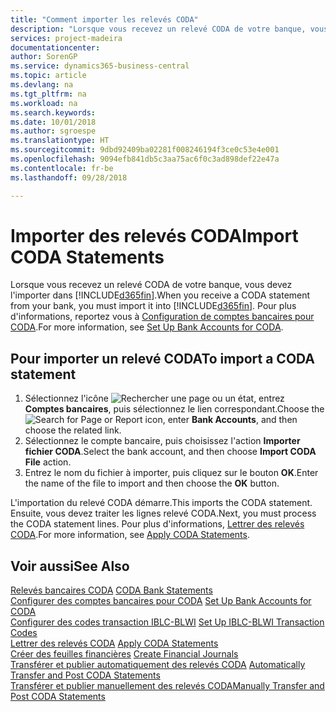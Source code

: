 ```yaml
---
title: "Comment importer les relevés CODA"
description: "Lorsque vous recevez un relevé CODA de votre banque, vous devez l'importer dans [!INCLUDE[d365fin](../../includes/d365fin_md.md)]."
services: project-madeira
documentationcenter: 
author: SorenGP
ms.service: dynamics365-business-central
ms.topic: article
ms.devlang: na
ms.tgt_pltfrm: na
ms.workload: na
ms.search.keywords: 
ms.date: 10/01/2018
ms.author: sgroespe
ms.translationtype: HT
ms.sourcegitcommit: 9dbd92409ba02281f008246194f3ce0c53e4e001
ms.openlocfilehash: 9094efb841db5c3aa75ac6f0c3ad898def22e47a
ms.contentlocale: fr-be
ms.lasthandoff: 09/28/2018

---
```

# <a name="import-coda-statements"></a><span data-ttu-id="7b2a5-103">Importer des relevés CODA</span><span class="sxs-lookup"><span data-stu-id="7b2a5-103">Import CODA Statements</span></span>
<span data-ttu-id="7b2a5-104">Lorsque vous recevez un relevé CODA de votre banque, vous devez l'importer dans [!INCLUDE[d365fin](../../includes/d365fin_md.md)].</span><span class="sxs-lookup"><span data-stu-id="7b2a5-104">When you receive a CODA statement from your bank, you must import it into [!INCLUDE[d365fin](../../includes/d365fin_md.md)].</span></span> <span data-ttu-id="7b2a5-105">Pour plus d'informations, reportez vous à [Configuration de comptes bancaires pour CODA](how-to-set-up-bank-accounts-for-coda.md).</span><span class="sxs-lookup"><span data-stu-id="7b2a5-105">For more information, see [Set Up Bank Accounts for CODA](how-to-set-up-bank-accounts-for-coda.md).</span></span>  

## <a name="to-import-a-coda-statement"></a><span data-ttu-id="7b2a5-106">Pour importer un relevé CODA</span><span class="sxs-lookup"><span data-stu-id="7b2a5-106">To import a CODA statement</span></span>  

1.  <span data-ttu-id="7b2a5-107">Sélectionnez l'icône ![Rechercher une page ou un état](../../media/ui-search/search_small.png "icône Rechercher une page ou un état"), entrez **Comptes bancaires**, puis sélectionnez le lien correspondant.</span><span class="sxs-lookup"><span data-stu-id="7b2a5-107">Choose the ![Search for Page or Report](../../media/ui-search/search_small.png "Search for Page or Report icon") icon, enter **Bank Accounts**, and then choose the related link.</span></span>  
2.  <span data-ttu-id="7b2a5-108">Sélectionnez le compte bancaire, puis choisissez l'action **Importer fichier CODA**.</span><span class="sxs-lookup"><span data-stu-id="7b2a5-108">Select the bank account, and then choose **Import CODA File** action.</span></span>  
3.  <span data-ttu-id="7b2a5-109">Entrez le nom du fichier à importer, puis cliquez sur le bouton **OK**.</span><span class="sxs-lookup"><span data-stu-id="7b2a5-109">Enter the name of the file to import and then choose the **OK** button.</span></span>  

<span data-ttu-id="7b2a5-110">L'importation du relevé CODA démarre.</span><span class="sxs-lookup"><span data-stu-id="7b2a5-110">This imports the CODA statement.</span></span> <span data-ttu-id="7b2a5-111">Ensuite, vous devez traiter les lignes relevé CODA.</span><span class="sxs-lookup"><span data-stu-id="7b2a5-111">Next, you must process the CODA statement lines.</span></span> <span data-ttu-id="7b2a5-112">Pour plus d'informations, [Lettrer des relevés CODA](how-to-apply-coda-statements.md).</span><span class="sxs-lookup"><span data-stu-id="7b2a5-112">For more information, see [Apply CODA Statements](how-to-apply-coda-statements.md).</span></span>  

## <a name="see-also"></a><span data-ttu-id="7b2a5-113">Voir aussi</span><span class="sxs-lookup"><span data-stu-id="7b2a5-113">See Also</span></span>  
 <span data-ttu-id="7b2a5-114">[Relevés bancaires CODA](coda-bank-statements.md) </span><span class="sxs-lookup"><span data-stu-id="7b2a5-114">[CODA Bank Statements](coda-bank-statements.md) </span></span>  
 <span data-ttu-id="7b2a5-115">[Configurer des comptes bancaires pour CODA](how-to-set-up-bank-accounts-for-coda.md) </span><span class="sxs-lookup"><span data-stu-id="7b2a5-115">[Set Up Bank Accounts for CODA](how-to-set-up-bank-accounts-for-coda.md) </span></span>  
 <span data-ttu-id="7b2a5-116">[Configurer des codes transaction IBLC-BLWI](how-to-set-up-iblc-blwi-transaction-codes.md) </span><span class="sxs-lookup"><span data-stu-id="7b2a5-116">[Set Up IBLC-BLWI Transaction Codes](how-to-set-up-iblc-blwi-transaction-codes.md) </span></span>  
 <span data-ttu-id="7b2a5-117">[Lettrer des relevés CODA](how-to-apply-coda-statements.md) </span><span class="sxs-lookup"><span data-stu-id="7b2a5-117">[Apply CODA Statements](how-to-apply-coda-statements.md) </span></span>  
 <span data-ttu-id="7b2a5-118">[Créer des feuilles financières](how-to-create-financial-journals.md) </span><span class="sxs-lookup"><span data-stu-id="7b2a5-118">[Create Financial Journals](how-to-create-financial-journals.md) </span></span>  
 <span data-ttu-id="7b2a5-119">[Transférer et publier automatiquement des relevés CODA](how-to-automatically-transfer-and-post-coda-statements.md) </span><span class="sxs-lookup"><span data-stu-id="7b2a5-119">[Automatically Transfer and Post CODA Statements](how-to-automatically-transfer-and-post-coda-statements.md) </span></span>  
 [<span data-ttu-id="7b2a5-120">Transférer et publier manuellement des relevés CODA</span><span class="sxs-lookup"><span data-stu-id="7b2a5-120">Manually Transfer and Post CODA Statements</span></span>](how-to-manually-transfer-and-post-coda-statements.md)

